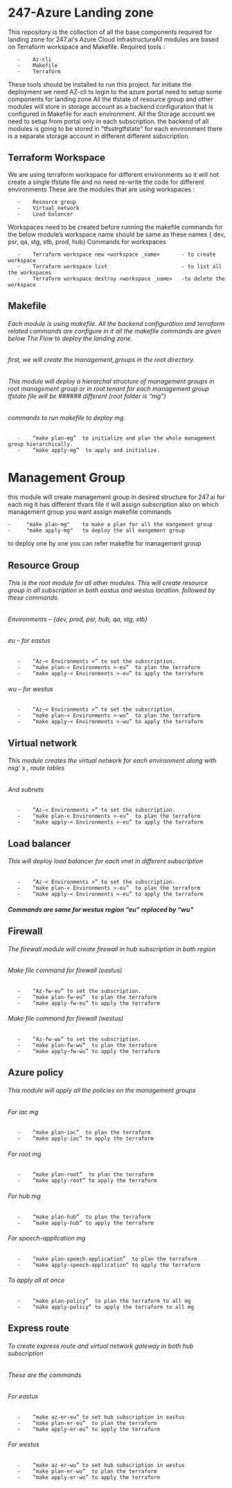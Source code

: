 # **247-Azure Landing zone**

This repository is the collection of all the base components required for landing zone for 247.ai's Azure Cloud InfrastructureAll modules are based on Terraform   workspace and Makefile.
       Required tools :
       
       -    Az-cli
       -    Makefile
       -    Terraform
       
These tools should be installed to run this project.
for initiate the deployment we need AZ-cli to login to the azure portal need to setup some components for landing zone 
All the tfstate of resource group and other modules will store in  storage account as a backend configuration that is configured in Makefile for each environment.   All the Storage account we need to setup from portal only in each subscription. the backend of all modules is going to be stored in "tfsstrg<environment>tfstate" for each environment there is a separate storage account in different different subscription.  

## **Terraform Workspace**
We are using terraform workspace for different environments so it will not create a single tfstate file and no need re-write the code for different environments
       These are the modules that are using workspaces :
       
       -    Resource group
       -    Virtual network
       -    Load balancer
       
Workspaces need to be created before running the makefile commands for the below module’s workspace name should be same as these names { dev, psr, qa, stg, stb, prod, hub}
       Commands for workspaces
       
       -    Terraform workspace new <workspace _name>       - to create workspace
       -    Terraform workspace list                        - to list all the workspaces
       -    Terraform workspace destroy <workspace _name>   -to delete the workspace

## **Makefile**
###### Each module is using makefile. All the backend configuration and terraform related commands are configure in it all the makefile commands are given below The Flow to deploy the landing zone.

###### first, we will create the management_groups in the root directory. 
###### This module will deploy a hierarchal structure of management groups in root management group or in root tenant for each management group tfstate file will be ###### different (root folder is “mg”)
###### commands to run makefile to deploy mg. 
       -    “make plan-mg”  to initialize and plan the whole management group hierarchically.
       -    “make apply-mg”  to apply and initialize.

# Management Group
this module will create management group in desired structure for 247.ai for each mg it has different tfvars file it will assign subscription also on which management group you want assign 
   makefile commands
   
    -     "make plan-mg"    to make a plan for all the mangement group 
    -     "make apply-mg"   to deploy the all mangement group
to deploy one by one you can refer makefile for management group

## **Resource Group** 
###### This is the root module for all other modules. This will create resource group in all subscription in both eastus and westus location. followed by these commands. 
###### Environments – {dev, prod, psr, hub, qa, stg, stb}
###### eu – for eastus
       -	“Az-< Environments >” to set the subscription. 
       -	“make plan-< Environments >-eu”  to plan the terraform 
       -	“make apply-< Environments >-eu” to apply the terraform
###### wu – for westus
       -	“Az-< Environments >” to set the subscription. 
       -	“make plan-< Environments >-wu”  to plan the terraform 
       -	“make apply-< Environments >-wu” to apply the terraform 

## **Virtual network**
###### This module creates the virtual network for each environment along with nsg’ s , route tables
###### And subnets 
       -    “Az-< Environments >” to set the subscription. 
       -	“make plan-< Environments >-eu”  to plan the terraform 
       -	“make apply-< Environments >-eu” to apply the terraform 

## **Load balancer**
###### This will deploy load balancer for each vnet in different subscription 
       -	“Az-< Environments >” to set the subscription. 
       -	“make plan-< Environments >-eu”  to plan the terraform 
       -	“make apply-< Environments >-eu” to apply the terraform 
##### Commands are same for westus region  “eu” replaced by “wu”

## **Firewall**
###### The firewall module will create firewall in hub subscription in both region
###### Make file command for firewall (eastus)
       -	“Az-fw-eu” to set the subscription. 
       -	“make plan-fw-eu”  to plan the terraform 
       -	“make apply-fw-eu” to apply the terraform 
###### Make file command for firewall (westus)
       -	“Az-fw-wu” to set the subscription. 
       -	“make plan-fw-wu”  to plan the terraform 
       -	“make apply-fw-wu” to apply the terraform 

## **Azure policy**
###### This module will apply all the policies on the management groups
###### For iac mg 
       -	“make plan-iac”  to plan the terraform 
       -	“make apply-iac” to apply the terraform 
###### For root mg
       -	“make plan-root”  to plan the terraform 
       -	“make apply-root” to apply the terraform 
###### For hub mg
       -	“make plan-hub”  to plan the terraform 
       -	“make apply-hub” to apply the terraform 
###### For speech-application mg
       -	“make plan-speech-application”  to plan the terraform 
       -	“make apply-speech-application” to apply the terraform 
###### To apply all at once 
       -	“make plan-policy”  to plan the terraform to all mg
       -	“make apply-policy” to apply the terraform to all mg
## **Express route**
###### To create express route and virtual network gateway in both hub subscription 
###### These are the commands
###### For eastus
       -	“make az-er-eu” to set hub subscription in eastus
       -	“make plan-er-eu”  to plan the terraform 
       -	“make apply-er-eu” to apply the terraform 
###### For westus 
       -	“make az-er-wu” to set hub subscription in westus
       -	“make plan-er-wu”  to plan the terraform 
       -	“make apply-er-wu” to apply the terraform 
